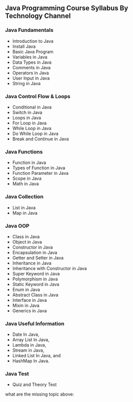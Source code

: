 ## Java Programming Course Syllabus By Technology Channel

### Java Fundamentals
- Introduction to Java
- Install Java
- Basic Java Program
- Variables in Java
- Data Types in Java
- Comments in Java
- Operators in Java
- User Input in Java
- String in Java

### Java Control Flow & Loops
- Conditional in Java
- Switch in Java
- Loops in Java
- For Loop in Java
- While Loop in Java
- Do While Loop in Java
- Break and Continue in Java

### Java Functions
- Function in Java
- Types of Function in Java
- Function Parameter in Java
- Scope in Java
- Math in Java

### Java Collection
- List in Java
- Map in Java

### Java OOP
- Class in Java
- Object in Java
- Constructor in Java
- Encapsulation in Java
- Getter and Setter in Java
- Inheritance in Java
- Inheritance with Constructor in Java
- Super Keyword in Java
- Polymorphism in Java
- Static Keyword in Java
- Enum in Java
- Abstract Class in Java
- Interface in Java
- Mixin in Java
- Generics in Java

### Java Useful Information
- Date In Java,
- Array List In Java,
- Lambda in Java,
- Stream in Java,
- Linked List In Java, and
- HashMap In Java.

### Java Test
- Quiz and Theory Test

what are the missing topic above:


